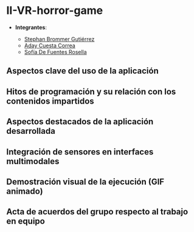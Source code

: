 # II-VR-horror-game

- **Integrantes**:

  - [Stephan Brommer Gutiérrez](mailto:alu0101493497@ull.edu.es)
  - [Aday Cuesta Correa](mailto:alu0101483887@ull.edu.es)
  - [Sofía De Fuentes Rosella](mailto:alu0101480619@ull.edu.es)

## Aspectos clave del uso de la aplicación

## Hitos de programación y su relación con los contenidos impartidos

## Aspectos destacados de la aplicación desarrollada

## Integración de sensores en interfaces multimodales

## Demostración visual de la ejecución (GIF animado)

## Acta de acuerdos del grupo respecto al trabajo en equipo
